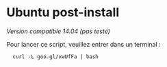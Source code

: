 Ubuntu post-install
===

*Version compatible 14.04 (pas testé)*

Pour lancer ce script, veuillez entrer dans un terminal : 

      curl -L goo.gl/xwUfFa | bash
